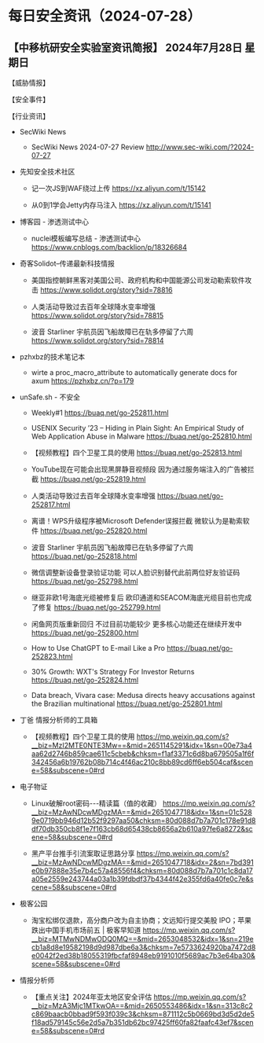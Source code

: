 # 每日安全资讯（2024-07-28）

【中移杭研安全实验室资讯简报】
2024年7月28日 星期日
---------------------------
【威胁情报】

【安全事件】

【行业资讯】

- SecWiki News
  - SecWiki News 2024-07-27 Review
http://www.sec-wiki.com/?2024-07-27

- 先知安全技术社区
  - 记一次JS到WAF绕过上传
https://xz.aliyun.com/t/15142

  - 从0到1学会Jetty内存马注入
https://xz.aliyun.com/t/15141

- 博客园 - 渗透测试中心
  - nuclei模板编写总结 - 渗透测试中心
https://www.cnblogs.com/backlion/p/18326684

- 奇客Solidot–传递最新科技情报
  - 美国指控朝鲜黑客对美国公司、政府机构和中国能源公司发动勒索软件攻击
https://www.solidot.org/story?sid=78816

  - 人类活动导致过去百年全球降水变率增强
https://www.solidot.org/story?sid=78815

  - 波音 Starliner 宇航员因飞船故障已在轨多停留了六周
https://www.solidot.org/story?sid=78814

- pzhxbz的技术笔记本
  - wirte a proc_macro_attribute to automatically generate docs for axum
https://pzhxbz.cn/?p=179

- unSafe.sh - 不安全
  - Weekly#1
https://buaq.net/go-252811.html

  - USENIX Security ’23 – Hiding in Plain Sight: An Empirical Study of Web Application Abuse in Malware
https://buaq.net/go-252810.html

  - 【视频教程】四个卫星工具的使用
https://buaq.net/go-252813.html

  - YouTube现在可能会出现黑屏静音视频段 因为通过服务端注入的广告被拦截
https://buaq.net/go-252819.html

  - 人类活动导致过去百年全球降水变率增强
https://buaq.net/go-252817.html

  - 离谱！WPS升级程序被Microsoft Defender误报拦截 微软认为是勒索软件
https://buaq.net/go-252820.html

  - 波音 Starliner 宇航员因飞船故障已在轨多停留了六周
https://buaq.net/go-252818.html

  - 微信调整新设备登录验证功能 可以人脸识别替代此前两位好友验证码
https://buaq.net/go-252798.html

  - 继亚非欧1号海底光缆被修复后 欧印通道和SEACOM海底光缆目前也完成了修复
https://buaq.net/go-252799.html

  - 闲鱼网页版重新回归 不过目前功能较少 更多核心功能还在继续开发中
https://buaq.net/go-252800.html

  - How to Use ChatGPT to E-mail Like a Pro
https://buaq.net/go-252823.html

  - 30% Growth: WXT's Strategy For Investor Returns
https://buaq.net/go-252824.html

  - Data breach, Vivara case: Medusa directs heavy accusations against the Brazilian multinational
https://buaq.net/go-252801.html

- 丁爸 情报分析师的工具箱
  - 【视频教程】四个卫星工具的使用
https://mp.weixin.qq.com/s?__biz=MzI2MTE0NTE3Mw==&mid=2651145291&idx=1&sn=00e73a4aa62d2746b859cae611c5cbeb&chksm=f1af3371c6d8ba679505a1f6f342456a6b19762b08b714c4f46ac210c8bb89cd6ff6eb504caf&scene=58&subscene=0#rd

- 电子物证
  - Linux破解root密码---精读篇（值的收藏）
https://mp.weixin.qq.com/s?__biz=MzAwNDcwMDgzMA==&mid=2651047718&idx=1&sn=01c5289e0719bb946d12b52f9297aa50&chksm=80d088d7b7a701c178e91d8df70db350cb8f1e7f163cb68d65438cb8656a2b610a97fe6a8272&scene=58&subscene=0#rd

  - 黑产平台推手引流案取证思路分享
https://mp.weixin.qq.com/s?__biz=MzAwNDcwMDgzMA==&mid=2651047718&idx=2&sn=7bd391e0b97888e35e7b4c57a48556f4&chksm=80d088d7b7a701c1c8da17a05e2559e243744a03a1b39fdbdf37b4344f42e355fd6a40fe0c7e&scene=58&subscene=0#rd

- 极客公园
  - 淘宝松绑仅退款，高分商户改为自主协商；文远知行提交美股 IPO；苹果跌出中国手机市场前五 | 极客早知道
https://mp.weixin.qq.com/s?__biz=MTMwNDMwODQ0MQ==&mid=2653048532&idx=1&sn=219ecb1a8d8e19582198d9d987dbe6a3&chksm=7e5733624920ba7472d8e0042f2ed38b18055319fbcfaf8948eb9191010f5689ac7b3e64ba30&scene=58&subscene=0#rd

- 情报分析师
  - 【重点关注】2024年亚太地区安全评估
https://mp.weixin.qq.com/s?__biz=MzA3Mjc1MTkwOA==&mid=2650553486&idx=1&sn=313c8c2c869baacb0bbad9f593f039c3&chksm=871112c5b0669bd3d5d2de5f18ad579145c56e2d5a7b351db62bc97425ff60fa82faafc43ef7&scene=58&subscene=0#rd


